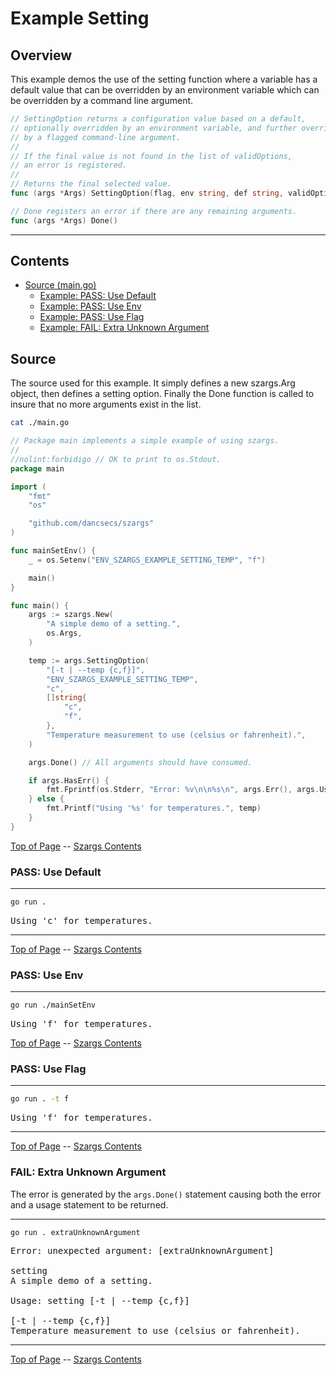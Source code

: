 <!--- gotomd::Auto:: See github.com/dancsecs/gotomd **DO NOT MODIFY** -->

<!---
   Szerszam argument library: szargs.
   Copyright (C) 2024  Leslie Dancsecs

   This program is free software: you can redistribute it and/or modify
   it under the terms of the GNU General Public License as published by
   the Free Software Foundation, either version 3 of the License, or
   (at your option) any later version.

   This program is distributed in the hope that it will be useful,
   but WITHOUT ANY WARRANTY; without even the implied warranty of
   MERCHANTABILITY or FITNESS FOR A PARTICULAR PURPOSE.  See the
   GNU General Public License for more details.

   You should have received a copy of the GNU General Public License
   along with this program.  If not, see <https://www.gnu.org/licenses/>.
-->

# Example Setting


## Overview

This example demos the use of the setting function where a variable has a
default value that can be overridden by an environment variable which can be
overridden by a command line argument.

<!--- gotomd::Bgn::dcln::./../../Args.SettingOption Args.Done -->
```go
// SettingOption returns a configuration value based on a default,
// optionally overridden by an environment variable, and further overridden
// by a flagged command-line argument.
// 
// If the final value is not found in the list of validOptions,
// an error is registered.
// 
// Returns the final selected value.
func (args *Args) SettingOption(flag, env string, def string, validOptions []string, desc string) string

// Done registers an error if there are any remaining arguments.
func (args *Args) Done()
```
<!--- gotomd::End::dcln::./../../Args.SettingOption Args.Done -->

---

## Contents

- [Source (main.go)](#source)
    - [Example: PASS: Use Default](#pass-use-default)
    - [Example: PASS: Use Env](#pass-use-env)
    - [Example: PASS: Use Flag](#pass-use-flag)
    - [Example: FAIL: Extra Unknown Argument](#fail-extra-unknown-argument)

## Source

The source used for this example.  It simply defines a new szargs.Arg object,
then defines a setting option. Finally the Done function is called to insure
that no more arguments exist in the list.

<!--- gotomd::Bgn::file::./main.go -->
```bash
cat ./main.go
```

```go
// Package main implements a simple example of using szargs.
//
//nolint:forbidigo // OK to print to os.Stdout.
package main

import (
    "fmt"
    "os"

    "github.com/dancsecs/szargs"
)

func mainSetEnv() {
    _ = os.Setenv("ENV_SZARGS_EXAMPLE_SETTING_TEMP", "f")

    main()
}

func main() {
    args := szargs.New(
        "A simple demo of a setting.",
        os.Args,
    )

    temp := args.SettingOption(
        "[-t | --temp {c,f}]",
        "ENV_SZARGS_EXAMPLE_SETTING_TEMP",
        "c",
        []string{
            "c",
            "f",
        },
        "Temperature measurement to use (celsius or fahrenheit).",
    )

    args.Done() // All arguments should have consumed.

    if args.HasErr() {
        fmt.Fprintf(os.Stderr, "Error: %v\n\n%s\n", args.Err(), args.Usage())
    } else {
        fmt.Printf("Using '%s' for temperatures.", temp)
    }
}
```
<!--- gotomd::End::file::./main.go -->

[Top of Page](#example-setting) --
[Szargs Contents](../../README.md#contents)

### PASS: Use Default

<!--- gotomd::Bgn::run::./.  -->
---
```bash
go run .
```

<pre>
Using 'c' for temperatures.
</pre>
---
<!--- gotomd::End::run::./.  -->

[Top of Page](#example-setting) --
[Szargs Contents](../../README.md#contents)

### PASS: Use Env

---
```bash
go run ./mainSetEnv
```

<pre>
Using 'f' for temperatures.
</pre>

[Top of Page](#example-setting) --
[Szargs Contents](../../README.md#contents)


### PASS: Use Flag

<!--- gotomd::Bgn::run::./. -t f -->
---
```bash
go run . -t f
```

<pre>
Using 'f' for temperatures.
</pre>
---
<!--- gotomd::End::run::./. -t f -->

[Top of Page](#example-setting) --
[Szargs Contents](../../README.md#contents)


### FAIL: Extra Unknown Argument

The error is generated by the ```args.Done()``` statement causing both the
error and a usage statement to be returned.

<!--- gotomd::Bgn::run::./. extraUnknownArgument -->
---
```bash
go run . extraUnknownArgument
```

<pre>
Error: unexpected argument: [extraUnknownArgument]

setting
A simple demo of a setting.

Usage: setting [-t | --temp {c,f}]

[-t | --temp {c,f}]
Temperature measurement to use (celsius or fahrenheit).
</pre>
---
<!--- gotomd::End::run::./. extraUnknownArgument -->

[Top of Page](#example-setting) --
[Szargs Contents](../../README.md#contents)
